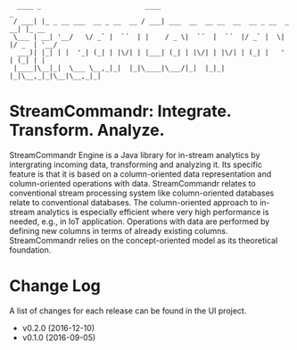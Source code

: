	
      ____ _                          ____                                     _
     / ___| |_ _ __ ___  __ _ __  __ / ___| ___  __  __ __  __  __ _ __  _  __| |_ __ 
     \___ | __| '__/   \/ _` |  `´  | |    / _ \|  `´  |  `´  |/ _` |  \| |/ _  | '__/
      ___)| |_| | |  '_| (_| | |\/| | |___| (_| | |\/| | |\/| | (_| |   ' | (_| | |
     |____|\__|_|  \___ \__,_|_|  |_|\____|\___/|_|  |_|_|  |_|\__,_|_|\__|\__,_|_|


 
# StreamCommandr: Integrate. Transform. Analyze. 

StreamCommandr Engine is a Java library for in-stream analytics by intergrating incoming data, transforming and analyzing it. 
Its specific feature is that it is based on a column-oriented data representation and column-oriented operations with data. 
StreamCommandr relates to conventional stream processing system like column-oriented databases relate to conventional databases. 
The column-oriented approach to in-stream analytics is especially efficient where very high performance is needed, e.g., in IoT application. 
Operations with data are performed by defining new columns in terms of already existing columns. 
StreamCommandr relies on the concept-oriented model as its theoretical foundation. 

# Change Log

A list of changes for each release can be found in the UI project.

* v0.2.0 (2016-12-10)
* v0.1.0 (2016-09-05)
